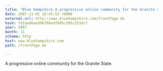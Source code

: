 ```yaml
---
title: "Blue Hampshire A progressive online community for the Granite State."
date: 2007-11-01 16:45:53 +0000
external-url: http://www.bluehampshire.com/frontPage.do
hash: fd2aa06aed96768adf805c595c253dc7
year: 2007
month: 11
scheme: http
host: www.bluehampshire.com
path: /frontPage.do

---
```


A progressive online community for the Granite State.
